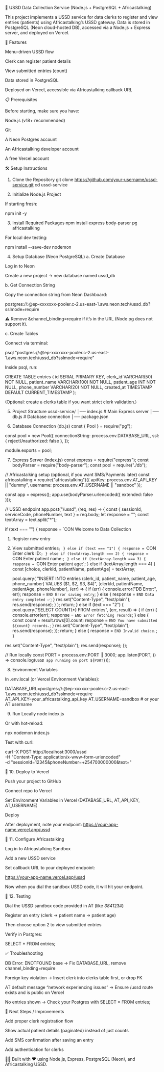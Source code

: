 📱 USSD Data Collection Service (Node.js + PostgreSQL + Africastalking)

This project implements a USSD service for data clerks to register and view entries (patients) using Africastalking’s USSD gateway.
Data is stored in PostgreSQL (Neon cloud-hosted DB), accessed via a Node.js + Express server, and deployed on Vercel.

🚀 Features

Menu-driven USSD flow

Clerk can register patient details

View submitted entries (count)

Data stored in PostgreSQL

Deployed on Vercel, accessible via Africastalking callback URL

📋 Prerequisites

Before starting, make sure you have:

Node.js
 (v18+ recommended)

Git

A Neon
 Postgres account

An Africastalking
 developer account

A free Vercel
 account

🛠️ Setup Instructions
1. Clone the Repository
git clone https://github.com/your-username/ussd-service.git
cd ussd-service

2. Initialize Node.js Project

If starting fresh:

npm init -y

3. Install Required Packages
npm install express body-parser pg africastalking


For local dev testing:

npm install --save-dev nodemon

4. Setup Database (Neon PostgreSQL)
a. Create Database

Log in to Neon

Create a new project → new database named ussd_db

b. Get Connection String

Copy the connection string from Neon Dashboard:

postgres://<USER>:<PASSWORD>@ep-xxxxxxx-pooler.c-2.us-east-1.aws.neon.tech/ussd_db?sslmode=require


⚠️ Remove &channel_binding=require if it’s in the URL (Node pg does not support it).

c. Create Tables

Connect via terminal:

psql "postgres://<USER>:<PASSWORD>@ep-xxxxxxx-pooler.c-2.us-east-1.aws.neon.tech/ussd_db?sslmode=require"


Inside psql, run:

CREATE TABLE entries (
    id SERIAL PRIMARY KEY,
    clerk_id VARCHAR(50) NOT NULL,
    patient_name VARCHAR(100) NOT NULL,
    patient_age INT NOT NULL,
    phone_number VARCHAR(20) NOT NULL,
    created_at TIMESTAMP DEFAULT CURRENT_TIMESTAMP
);


(Optional: create a clerks table if you want strict clerk validation.)

5. Project Structure
ussd-service/
│── index.js        # Main Express server
│── db.js           # Database connection
│── package.json

6. Database Connection (db.js)
const { Pool } = require("pg");

const pool = new Pool({
  connectionString: process.env.DATABASE_URL,
  ssl: { rejectUnauthorized: false },
});

module.exports = pool;

7. Express Server (index.js)
const express = require("express");
const bodyParser = require("body-parser");
const pool = require("./db");

// Africastalking setup (optional, if you want SMS/Payments later)
const africastalking = require("africastalking")({
  apiKey: process.env.AT_API_KEY || "dummy",
  username: process.env.AT_USERNAME || "sandbox"
});

const app = express();
app.use(bodyParser.urlencoded({ extended: false }));

// USSD endpoint
app.post("/ussd", (req, res) => {
  const { sessionId, serviceCode, phoneNumber, text } = req.body;
  let response = "";
  const textArray = text.split("*");

  if (text === "") {
    response = `CON Welcome to Data Collection
1. Register new entry
2. View submitted entries`;
  } else if (text === "1") {
    response = `CON Enter clerk ID:`;
  } else if (textArray.length === 2) {
    response = `CON Enter patient name:`;
  } else if (textArray.length === 3) {
    response = `CON Enter patient age:`;
  } else if (textArray.length === 4) {
    const [choice, clerkId, patientName, patientAge] = textArray;

    pool.query(
      "INSERT INTO entries (clerk_id, patient_name, patient_age, phone_number) VALUES ($1, $2, $3, $4)",
      [clerkId, patientName, patientAge, phoneNumber],
      (err) => {
        if (err) {
          console.error("DB Error:", err);
          response = `END Error saving entry`;
        } else {
          response = `END Data entry completed ✅`;
        }
        res.set("Content-Type", "text/plain");
        res.send(response);
      }
    );
    return;
  } else if (text === "2") {
    pool.query("SELECT COUNT(*) FROM entries", (err, result) => {
      if (err) {
        console.error(err);
        response = `END Error fetching records`;
      } else {
        const count = result.rows[0].count;
        response = `END You have submitted ${count} records.`;
      }
      res.set("Content-Type", "text/plain");
      res.send(response);
    });
    return;
  } else {
    response = `END Invalid choice.`;
  }

  res.set("Content-Type", "text/plain");
  res.send(response);
});

// Run locally
const PORT = process.env.PORT || 3000;
app.listen(PORT, () => console.log(`USSD app running on port ${PORT}`));

8. Environment Variables

In .env.local (or Vercel Environment Variables):

DATABASE_URL=postgres://<USER>:<PASSWORD>@ep-xxxxxx-pooler.c-2.us-east-1.aws.neon.tech/ussd_db?sslmode=require
AT_API_KEY=your_africastalking_api_key
AT_USERNAME=sandbox   # or your AT username

9. Run Locally
node index.js


Or with hot-reload:

npx nodemon index.js


Test with curl:

curl -X POST http://localhost:3000/ussd \
  -H "Content-Type: application/x-www-form-urlencoded" \
  -d "sessionId=12345&phoneNumber=+254700000000&text="

🔗 10. Deploy to Vercel

Push your project to GitHub

Connect repo to Vercel

Set Environment Variables in Vercel (DATABASE_URL, AT_API_KEY, AT_USERNAME)

Deploy

After deployment, note your endpoint:
https://your-app-name.vercel.app/ussd

📡 11. Configure Africastalking

Log in to Africastalking Sandbox

Add a new USSD service

Set callback URL to your deployed endpoint:

https://your-app-name.vercel.app/ussd


Now when you dial the sandbox USSD code, it will hit your endpoint.

🧪 12. Testing

Dial the USSD sandbox code provided in AT (like *384*123#)

Register an entry (clerk → patient name → patient age)

Then choose option 2 to view submitted entries

Verify in Postgres:

SELECT * FROM entries;

✅ Troubleshooting

DB Error: ENOTFOUND base → Fix DATABASE_URL, remove channel_binding=require

Foreign key violation → Insert clerk into clerks table first, or drop FK

AT default message “network experiencing issues” → Ensure /ussd route exists and is public on Vercel

No entries shown → Check your Postgres with SELECT * FROM entries;

📌 Next Steps / Improvements

Add proper clerk registration flow

Show actual patient details (paginated) instead of just counts

Add SMS confirmation after saving an entry

Add authentication for clerks

👨‍💻 Built with ❤️ using Node.js, Express, PostgreSQL (Neon), and Africastalking USSD.
